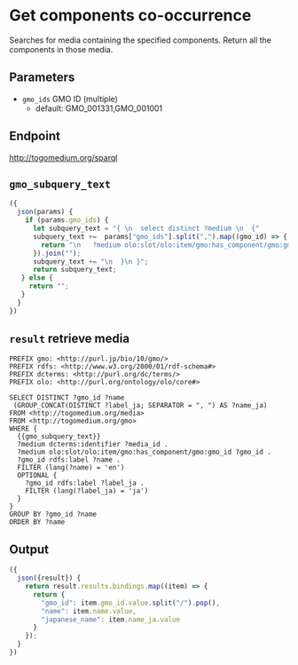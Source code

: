 # Get components co-occurrence
Searches for media containing the specified components. Return all the components in those media.

## Parameters

* `gmo_ids` GMO ID (multiple)
  * default: GMO_001331,GMO_001001

## Endpoint

http://togomedium.org/sparql

## `gmo_subquery_text`
```javascript
({
  json(params) {
    if (params.gmo_ids) {
      let subquery_text = "{ \n  select distinct ?medium \n  {"
      subquery_text +=  params["gmo_ids"].split(",").map((gmo_id) => {
        return "\n   ?medium olo:slot/olo:item/gmo:has_component/gmo:gmo_id gmo:" + gmo_id.trim()  + "."
      }).join("");
      subquery_text += "\n  }\n }";
      return subquery_text;
   } else {
     return "";
   }
  }
})
```

## `result` retrieve media

```sparql
PREFIX gmo: <http://purl.jp/bio/10/gmo/>
PREFIX rdfs: <http://www.w3.org/2000/01/rdf-schema#>
PREFIX dcterms: <http://purl.org/dc/terms/>
PREFIX olo: <http://purl.org/ontology/olo/core#>

SELECT DISTINCT ?gmo_id ?name
 (GROUP_CONCAT(DISTINCT ?label_ja; SEPARATOR = ", ") AS ?name_ja)
FROM <http://togomedium.org/media>
FROM <http://togomedium.org/gmo>
WHERE {
  {{gmo_subquery_text}}
  ?medium dcterms:identifier ?media_id .
  ?medium olo:slot/olo:item/gmo:has_component/gmo:gmo_id ?gmo_id .
  ?gmo_id rdfs:label ?name .
  FILTER (lang(?name) = 'en')
  OPTIONAL {
    ?gmo_id rdfs:label ?label_ja .
    FILTER (lang(?label_ja) = 'ja')
  }
}
GROUP BY ?gmo_id ?name
ORDER BY ?name
```

## Output

```javascript
({
  json({result}) {
	return result.results.bindings.map((item) => {
      return {
        "gmo_id": item.gmo_id.value.split("/").pop(),
        "name": item.name.value,
        "japanese_name": item.name_ja.value
      }
    });
  }
})
```